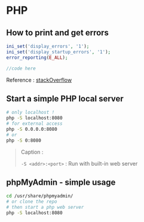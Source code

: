 # PHP

## How to print and get errors

```php
ini_set('display_errors', '1');
ini_set('display_startup_errors', '1');
error_reporting(E_ALL);

//code here
```

Reference : [stackOverflow](https://stackoverflow.com/questions/1053424/how-do-i-get-php-errors-to-display)

## Start a simple PHP local server

```sh
# only localhost !
php -S localhost:8080
# for external access
php -S 0.0.0.0:8080
# or
php -S 0:8080
```

> Caption :
>
> `-S <addr>:<port>` :  Run with built-in web server

## phpMyAdmin - simple usage

```sh
cd /usr/share/phpmyadmin/
# or clone the repo
# then start a php web server
php -S localhost:8080
```
